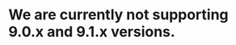 
<!-- <h1>V9.0.x and V9.1.x - Not Supported </h1>

<p>9.0.x and 9.1.x versions are currently not supported.</p> -->

<h1>We are currently not supporting 9.0.x and 9.1.x versions.</h1>

